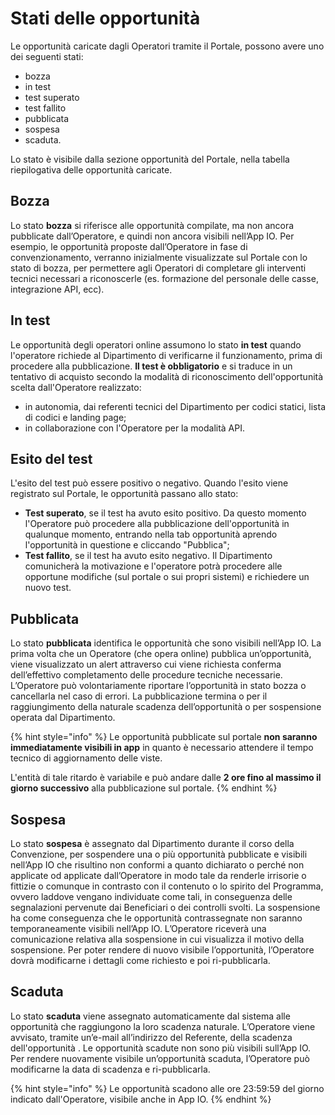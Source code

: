 # Stati delle opportunità

Le opportunità caricate dagli Operatori tramite il Portale, possono avere uno dei seguenti stati:&#x20;

* bozza
* in test
* test superato
* test fallito
* pubblicata
* sospesa
* scaduta.

Lo stato è visibile dalla sezione opportunità del Portale, nella tabella riepilogativa delle opportunità caricate.

## Bozza

Lo stato **bozza** si riferisce alle opportunità compilate, ma non ancora pubblicate dall’Operatore, e quindi non ancora visibili nell’App IO. Per esempio, le opportunità proposte dall’Operatore in fase di convenzionamento, verranno inizialmente visualizzate sul Portale con lo stato di bozza, per permettere agli Operatori di completare gli interventi tecnici necessari a riconoscerle (es. formazione del personale delle casse, integrazione API, ecc).

## In test

Le opportunità degli operatori online assumono lo stato **in test** quando l'operatore richiede al Dipartimento di verificarne il funzionamento, prima di procedere alla pubblicazione. **Il test è obbligatorio** e si traduce in un tentativo di acquisto secondo la modalità di riconoscimento dell'opportunità scelta dall'Operatore realizzato:

* in autonomia, dai referenti tecnici del Dipartimento per codici statici, lista di codici e landing page;
* in collaborazione con l'Operatore per la modalità API.

## Esito del test

L'esito del test può essere positivo o negativo. Quando l'esito viene registrato sul Portale, le opportunità passano allo stato:

* **Test superato**, se il test ha avuto esito positivo. Da questo momento l'Operatore può procedere alla pubblicazione dell'opportunità in qualunque momento, entrando nella tab opportunità aprendo l'opportunità in questione e cliccando "Pubblica";
* **Test fallito**, se il test ha avuto esito negativo. Il Dipartimento comunicherà la motivazione e l'operatore potrà procedere alle opportune modifiche (sul portale o sui propri sistemi) e richiedere un nuovo test.

## Pubblicata

Lo stato **pubblicata** identifica le opportunità che sono visibili nell’App IO. La prima volta che un Operatore (che opera online) pubblica un’opportunità, viene visualizzato un alert attraverso cui viene richiesta conferma dell’effettivo completamento delle procedure tecniche necessarie. L’Operatore può volontariamente riportare l’opportunità in stato bozza o cancellarla nel caso di errori. La pubblicazione termina o per il raggiungimento della naturale scadenza dell’opportunità o per sospensione operata dal Dipartimento.

{% hint style="info" %}
Le opportunità pubblicate sul portale **non saranno immediatamente visibili in app** in quanto è necessario attendere il tempo tecnico di aggiornamento delle viste.&#x20;

L'entità di tale ritardo è variabile e può andare dalle **2 ore fino al massimo il giorno successivo** alla pubblicazione sul portale.&#x20;
{% endhint %}

## Sospesa

Lo stato **sospesa** è assegnato dal Dipartimento durante il corso della Convenzione, per sospendere una o più opportunità pubblicate e visibili nell’App IO che risultino non conformi a quanto dichiarato o perché non applicate od applicate dall’Operatore in modo tale da renderle irrisorie o fittizie o comunque in contrasto con il contenuto o lo spirito del Programma, ovvero laddove vengano individuate come tali, in conseguenza delle segnalazioni pervenute dai Beneficiari o dei controlli svolti. La sospensione ha come conseguenza che le opportunità contrassegnate non saranno temporaneamente visibili nell’App IO. L’Operatore riceverà una comunicazione relativa alla sospensione in cui visualizza il motivo della sospensione. Per poter rendere di nuovo visibile l’opportunità, l’Operatore dovrà modificarne i dettagli come richiesto e poi ri-pubblicarla.

## Scaduta

Lo stato **scaduta** viene assegnato automaticamente dal sistema alle opportunità che raggiungono la loro scadenza naturale. L’Operatore viene avvisato, tramite un’e-mail all’indirizzo del Referente, della scadenza dell'opportunità . Le opportunità  scadute non sono più visibili sull’App IO. Per rendere nuovamente visibile un’opportunità  scaduta, l’Operatore può modificarne la data di scadenza e ri-pubblicarla.

{% hint style="info" %}
Le opportunità  scadono alle ore 23:59:59 del giorno indicato dall'Operatore, visibile anche in App IO.
{% endhint %}
